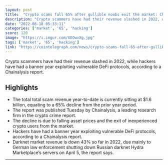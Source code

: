 ```yaml
---
layout: post
title:  "Crypto scams fall 65% after gullible noobs exit the market: Chainalysis"
description: "Crypto scammers have had their revenue slashed in 2022, while hackers have had a banner year exploiting vulnerable DeFi protocols, according to a Chainalysis report."
date: "2022-08-18 05:33:11"
categories: ['market', '65', 'hacking']
score: 120
image: "https://i.imgur.com/UEOwvXg.jpg"
tags: ['market', '65', 'hacking']
link: "https://cointelegraph.com/news/crypto-scams-fall-65-after-gullible-noobs-exit-the-market-chainalysis"
---
```


Crypto scammers have had their revenue slashed in 2022, while hackers have had a banner year exploiting vulnerable DeFi protocols, according to a Chainalysis report.

## Highlights

- The total total scam revenue year-to-date is currently sitting at $1.6 billion, equating to a 65% decline from the prior year period.
- The report was published Tuesday by Chainalysis, a leading research firm in the crypto crime report.
- The decline is due to falling asset prices and the exit of inexperienced crypto users from the market.
- Hackers have had a banner year exploiting vulnerable DeFi protocols, according to a Chainalysis report.
- Darknet market revenue is down 43% so far in 2022, due mainly to German law enforcement shutting down Russian darknet Hydra Marketplace’s servers on April 5, the report says.

---
